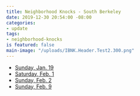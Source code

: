```yaml
---
title: Neighborhood Knocks - South Berkeley
date: 2019-12-30 20:54:00 -08:00
categories:
- update
tags:
- neighborhood-knocks
is featured: false
main-image: "/uploads/IBNK.Header.Test2.300.png"
---
```


- [Sunday, Jan. 19](https://join.indivisibleberkeley.org/ib_neighborhood_knocks_1)
- [Saturday, Feb. 1](https://join.indivisibleberkeley.org/ib_neighborhood_knocks_2)
- [Sunday, Feb. 2](https://join.indivisibleberkeley.org/ib_neighborhood_knocks_3)
- [Sunday, Feb. 9](https://join.indivisibleberkeley.org/ib_neighborhood_knocks_4)